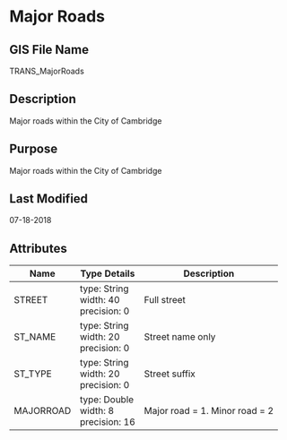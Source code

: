 # Major Roads
## GIS File Name
TRANS_MajorRoads
## Description
<DIV STYLE="text-align:Left;"><DIV><DIV><P><SPAN>Major roads within the City of Cambridge</SPAN></P></DIV></DIV></DIV>

## Purpose
Major roads within the City of Cambridge
## Last Modified
07-18-2018
## Attributes
|Name|Type Details|Description|
|----|------------|-----------|
|STREET|type: String<br/>width: 40<br/>precision: 0|Full street |
|ST_NAME|type: String<br/>width: 20<br/>precision: 0|Street  name only|
|ST_TYPE|type: String<br/>width: 20<br/>precision: 0|Street suffix|
|MAJORROAD|type: Double<br/>width: 8<br/>precision: 16|Major road = 1. Minor road = 2|

